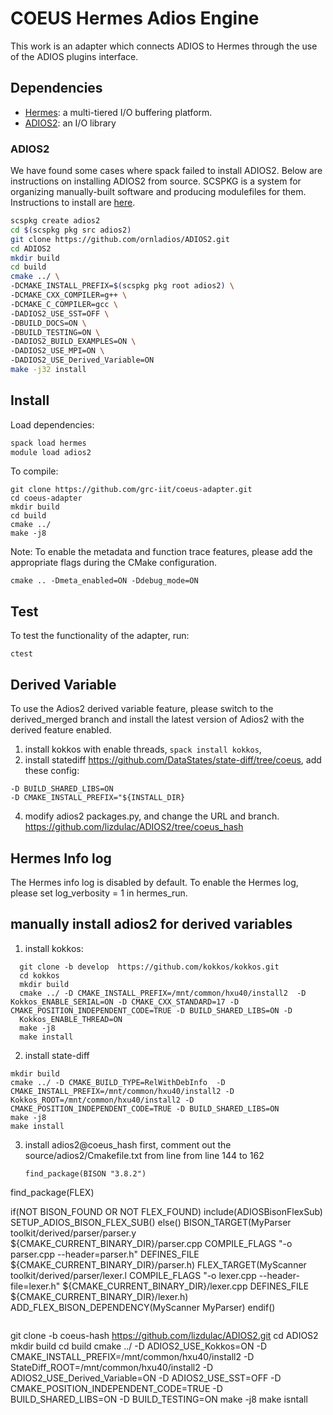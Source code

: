 # COEUS Hermes Adios Engine

This work is an adapter which connects ADIOS to Hermes through the use
of the ADIOS plugins interface.

## Dependencies

* [Hermes](https://github.com/HDFGroup/hermes): a multi-tiered I/O buffering platform.
* [ADIOS2](https://github.com/ornladios/ADIOS2): an I/O library

### ADIOS2

We have found some cases where spack failed to install ADIOS2. Below are
instructions on installing ADIOS2 from source. SCSPKG is a system for
organizing manually-built software and producing modulefiles for them.
Instructions to install are [here](https://grc.iit.edu/docs/hermes/building-hermes#optional-create-a-hermes-scspkg-repo).

```bash
scspkg create adios2
cd $(scspkg pkg src adios2)
git clone https://github.com/ornladios/ADIOS2.git
cd ADIOS2
mkdir build
cd build
cmake ../ \
-DCMAKE_INSTALL_PREFIX=$(scspkg pkg root adios2) \
-DCMAKE_CXX_COMPILER=g++ \
-DCMAKE_C_COMPILER=gcc \
-DADIOS2_USE_SST=OFF \
-DBUILD_DOCS=ON \
-DBUILD_TESTING=ON \
-DADIOS2_BUILD_EXAMPLES=ON \
-DADIOS2_USE_MPI=ON \
-DADIOS2_USE_Derived_Variable=ON
make -j32 install
```

## Install

Load dependencies:
```bash
spack load hermes
module load adios2
```

To compile:
```
git clone https://github.com/grc-iit/coeus-adapter.git
cd coeus-adapter
mkdir build
cd build
cmake ../
make -j8
```

Note:
To enable the metadata and function trace features, please add the appropriate flags during the CMake configuration.
```
cmake .. -Dmeta_enabled=ON -Ddebug_mode=ON
```
## Test

To test the functionality of the adapter, run:
```
ctest
```
## Derived Variable
To use the Adios2 derived variable feature, please switch to the derived_merged branch and install the latest version of Adios2 with the derived feature enabled.
1. install kokkos with enable threads, ```spack install kokkos```,
2.  install statediff https://github.com/DataStates/state-diff/tree/coeus,   add these config:
   ```
-D BUILD_SHARED_LIBS=ON
-D CMAKE_INSTALL_PREFIX="${INSTALL_DIR}
```
4.  modify adios2 packages.py, and change the URL and branch. https://github.com/lizdulac/ADIOS2/tree/coeus_hash

## Hermes Info log
The Hermes info log is disabled by default. To enable the Hermes log, please set log_verbosity = 1 in hermes_run.



## manually install adios2 for derived variables

1. install kokkos:
```
  git clone -b develop  https://github.com/kokkos/kokkos.git
  cd kokkos
  mkdir build
  cmake ../ -D CMAKE_INSTALL_PREFIX=/mnt/common/hxu40/install2  -D Kokkos_ENABLE_SERIAL=ON -D CMAKE_CXX_STANDARD=17 -D CMAKE_POSITION_INDEPENDENT_CODE=TRUE -D BUILD_SHARED_LIBS=ON -D 
  Kokkos_ENABLE_THREAD=ON
  make -j8
  make install

```


2. install state-diff
  ```
 mkdir build
  cmake ../ -D CMAKE_BUILD_TYPE=RelWithDebInfo  -D CMAKE_INSTALL_PREFIX=/mnt/common/hxu40/install2 -D Kokkos_ROOT=/mnt/common/hxu40/install2 -D CMAKE_POSITION_INDEPENDENT_CODE=TRUE -D BUILD_SHARED_LIBS=ON
  make -j8
  make install
  ```



3. install adios2@coeus_hash
   first, comment out the source/adios2/Cmakefile.txt from line from line 144 to 162
   
   ```
   find_package(BISON "3.8.2")
  find_package(FLEX)

if(NOT BISON_FOUND OR NOT FLEX_FOUND)
    include(ADIOSBisonFlexSub)
    SETUP_ADIOS_BISON_FLEX_SUB()
 else()
   BISON_TARGET(MyParser
     toolkit/derived/parser/parser.y
     ${CMAKE_CURRENT_BINARY_DIR}/parser.cpp
     COMPILE_FLAGS "-o parser.cpp --header=parser.h"
     DEFINES_FILE ${CMAKE_CURRENT_BINARY_DIR}/parser.h)
 FLEX_TARGET(MyScanner
    toolkit/derived/parser/lexer.l
    COMPILE_FLAGS "-o lexer.cpp --header-file=lexer.h" 
     ${CMAKE_CURRENT_BINARY_DIR}/lexer.cpp
      DEFINES_FILE ${CMAKE_CURRENT_BINARY_DIR}/lexer.h)
   ADD_FLEX_BISON_DEPENDENCY(MyScanner MyParser)
 endif()
 ```

```
git clone -b coeus-hash https://github.com/lizdulac/ADIOS2.git
cd ADIOS2
mkdir build
cd build
cmake ../ -D ADIOS2_USE_Kokkos=ON  -D CMAKE_INSTALL_PREFIX=/mnt/common/hxu40/install2 -D StateDiff_ROOT=/mnt/common/hxu40/install2 -D ADIOS2_USE_Derived_Variable=ON -D ADIOS2_USE_SST=OFF -D CMAKE_POSITION_INDEPENDENT_CODE=TRUE -D BUILD_SHARED_LIBS=ON -D BUILD_TESTING=ON
make -j8
make isntall
 ```

